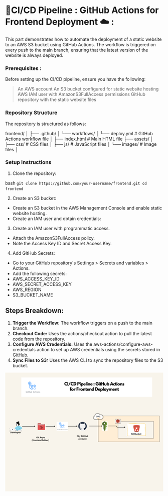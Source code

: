 #  🚀CI/CD Pipeline : GitHub Actions for Frontend Deployment ☁️ :

This part demonstrates how to automate the deployment of a static website to an AWS S3 bucket using GitHub Actions. The workflow is triggered on every push to the main branch, ensuring that the latest version of the website is always deployed.

### Prerequisites :
Before setting up the CI/CD pipeline, ensure you have the following:

> An AWS account
> An S3 bucket configured for static website hosting
> AWS IAM user with AmazonS3FullAccess permissions
> GitHub repository with the static website files

### Repository Structure
The repository is structured as follows:

frontend/
│
├── .github/
│   └── workflows/
│       └── deploy.yml        # GitHub Actions workflow file
│
├── index.html                # Main HTML file
├── assets/
│   ├── css/                  # CSS files
│   ├── js/                   # JavaScript files
│   └── images/               # Image files
│

### Setup Instructions 

1. Clone the repository:

bash
``
git clone https://github.com/your-username/frontend.git
cd frontend
``

2. Create an S3 bucket:

* Create an S3 bucket in the AWS Management Console and enable static website hosting.
* Create an IAM user and obtain credentials:

3. Create an IAM user with programmatic access.
* Attach the AmazonS3FullAccess policy.
* Note the Access Key ID and Secret Access Key.

4. Add GitHub Secrets:
* Go to your GitHub repository's Settings > Secrets and variables > Actions.
* Add the following secrets:
 * AWS_ACCESS_KEY_ID
 * AWS_SECRET_ACCESS_KEY
 * AWS_REGION
 * S3_BUCKET_NAME

## Steps Breakdown:

1. **Trigger the Workflow:** The workflow triggers on a push to the main branch.
2. **Checkout Code:** Uses the actions/checkout action to pull the latest code from the repository.
3. **Configure AWS Credentials:** Uses the aws-actions/configure-aws-credentials action to set up AWS credentials using the secrets stored in GitHub.
4. **Sync Files to S3:** Uses the AWS CLI to sync the repository files to the S3 bucket.


![GitHub_Actions _for_frontend_deployment](GitHub_Actions_for_frontend_deployment.png)